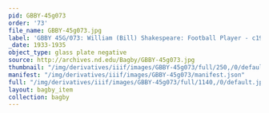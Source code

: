 ```yaml
---
pid: GBBY-45g073
order: '73'
file_name: GBBY-45g073.jpg
label: 'GBBY 45G/073: William (Bill) Shakespeare: Football Player - c1933-1935'
_date: 1933-1935
object_type: glass plate negative
source: http://archives.nd.edu/Bagby/GBBY-45g073.jpg
thumbnail: "/img/derivatives/iiif/images/GBBY-45g073/full/250,/0/default.jpg"
manifest: "/img/derivatives/iiif/images/GBBY-45g073/manifest.json"
full: "/img/derivatives/iiif/images/GBBY-45g073/full/1140,/0/default.jpg"
layout: bagby_item
collection: bagby
---
```

